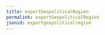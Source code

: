 ```yaml
---
title: exportGeopoliticalRegion
permalink: exportGeopoliticalRegion
jsonid: exportgeopoliticalregion
---
```

